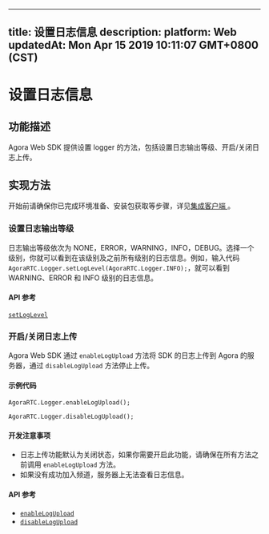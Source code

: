 
---
title: 设置日志信息
description: 
platform: Web
updatedAt: Mon Apr 15 2019 10:11:07 GMT+0800 (CST)
---
# 设置日志信息
## 功能描述
Agora Web SDK 提供设置 logger 的方法，包括设置日志输出等级、开启/关闭日志上传。

## 实现方法
开始前请确保你已完成环境准备、安装包获取等步骤，详见[集成客户端 ](../../cn/Interactive%20Broadcast/web_prepare.md)。

### 设置日志输出等级
日志输出等级依次为 NONE，ERROR，WARNING，INFO，DEBUG。选择一个级别，你就可以看到在该级别及之前所有级别的日志信息。例如，输入代码 `AgoraRTC.Logger.setLogLevel(AgoraRTC.Logger.INFO);`，就可以看到 WARNING、ERROR 和 INFO 级别的日志信息。

#### API 参考

[`setLogLevel`](https://docs.agora.io/cn/Interactive%20Broadcast/API%20Reference/web/modules/agorartc.logger.html#setloglevel)

### 开启/关闭日志上传
Agora Web SDK 通过 `enableLogUpload` 方法将 SDK 的日志上传到 Agora 的服务器，通过 `disableLogUpload` 方法停止上传。

#### 示例代码
`AgoraRTC.Logger.enableLogUpload();`

`AgoraRTC.Logger.disableLogUpload();`

#### 开发注意事项
- 日志上传功能默认为关闭状态，如果你需要开启此功能，请确保在所有方法之前调用 `enableLogUpload` 方法。
- 如果没有成功加入频道，服务器上无法查看日志信息。

#### API 参考

- [`enableLogUpload`](https://docs.agora.io/cn/Interactive%20Broadcast/API%20Reference/web/modules/agorartc.logger.html#enablelogupload)
- [`disableLogUpload`](https://docs.agora.io/cn/Interactive%20Broadcast/API%20Reference/web/modules/agorartc.logger.html#disablelogupload)
